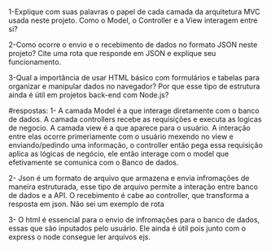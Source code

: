 1-Explique com suas palavras o papel de cada camada da arquitetura MVC usada neste projeto.
Como o Model, o Controller e a View interagem entre si?

2-Como ocorre o envio e o recebimento de dados no formato JSON neste projeto?
Cite uma rota que responde em JSON e explique seu funcionamento.

3-Qual a importância de usar HTML básico com formulários e tabelas para organizar e manipular dados no navegador?
Por que esse tipo de estrutura ainda é útil em projetos back-end com Node.js?

#respostas:
1- A camada Model é a que interage diretamente com o banco de dados. A camada controllers recebe as requisições e executa as logicas de negocio. A camada view é a que aparece para o usuário. A interação entre elas ocorre primeriamente com o usuário mexendo no view e enviando/pedindo uma informação, o controller então pega essa requisição aplica as lógicas de negócio, ele então interage com o model que efetivamente se comunica com o Banco de dados.

2- Json é um formato de arquivo que armazena e envia infromações de maneira estruturada, esse tipo de arquivo permite a interação entre banco de dados e a API.
O recebimento é cabe ao controller, que transforma a resposta em json. Não sei um exemplo de rota 

3- O html é essencial para o envio de infromações para o banco de dados, essas que são inputados pelo usuário. Ele ainda é útil pois junto com o express o node  consegue ler arquivos ejs.
